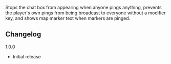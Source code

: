 Stops the chat box from appearing when anyone pings anything, prevents the player's own pings from being broadcast to everyone without a modifier key, and shows map marker text when markers are pinged.

## Changelog

1.0.0

- Initial release
